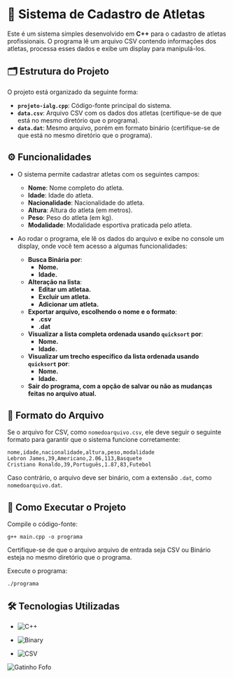 # 🏅 Sistema de Cadastro de Atletas

Este é um sistema simples desenvolvido em **C++** para o cadastro de atletas profissionais. O programa lê um arquivo CSV contendo informações dos atletas, processa esses dados e exibe um display para manipulá-los.

## 🗂️ Estrutura do Projeto

O projeto está organizado da seguinte forma:

- **`projeto-ialg.cpp`**: Código-fonte principal do sistema.
- **`data.csv`**: Arquivo CSV com os dados dos atletas (certifique-se de que está no mesmo diretório que o programa).
- **`data.dat`**: Mesmo arquivo, porém em formato binário (certifique-se de que está no mesmo diretório que o programa).

## ⚙️ Funcionalidades

- O sistema permite cadastrar atletas com os seguintes campos:
  - **Nome**: Nome completo do atleta.
  - **Idade**: Idade do atleta.
  - **Nacionalidade**: Nacionalidade do atleta.
  - **Altura**: Altura do atleta (em metros).
  - **Peso**: Peso do atleta (em kg).
  - **Modalidade**: Modalidade esportiva praticada pelo atleta.

- Ao rodar o programa, ele lê os dados do arquivo e exibe no console um display, onde você tem acesso a algumas funcionalidades:
  - **Busca Binária por**:
    - **Nome.**
    - **Idade.**
  - **Alteração na lista**:
    - **Editar um atletaa.**
    - **Excluir um atleta.**
    - **Adicionar um atleta.**
  - **Exportar arquivo, escolhendo o nome e o formato**:
    - **.csv**
    - **.dat**
  - **Visualizar a lista completa ordenada usando `quicksort` por**:
    - **Nome.**
    - **Idade.**
  - **Visualizar um trecho específico da lista ordenada usando `quicksort` por**:
    - **Nome.**
    - **Idade.**
  - **Sair do programa, com a opção de salvar ou não as mudanças feitas no arquivo atual.**

## 📑 Formato do Arquivo 

Se o arquivo for CSV, como `nomedoarquivo.csv`, ele deve seguir o seguinte formato para garantir que o sistema funcione corretamente:

```csv
nome,idade,nacionalidade,altura,peso,modalidade
Lebron James,39,Americano,2.06,113,Basquete
Cristiano Ronaldo,39,Português,1.87,83,Futebol
```

Caso contrário, o arquivo deve ser binário, com a extensão `.dat`, como `nomedoarquivo.dat`.

## 🚀 Como Executar o Projeto

Compile o código-fonte:
```
g++ main.cpp -o programa
```

Certifique-se de que o arquivo arquivo de entrada seja CSV ou Binário esteja no mesmo diretório que o programa.

Execute o programa:
```
./programa
```

## 🛠️ Tecnologias Utilizadas

- ![C++](https://img.shields.io/badge/-C%2B%2B-00599C?logo=c%2B%2B&logoColor=white&style=flat)

- ![Binary](https://img.shields.io/badge/-Binary%20%28.dat%29-9B4D4D?logo=java&logoColor=white&style=flat)

- ![CSV](https://img.shields.io/badge/-CSV-2E8B57?logo=csv&logoColor=white&style=flat)

![Gatinho Fofo](https://media.giphy.com/media/JIX9t2j0ZTN9S/giphy.gif)


